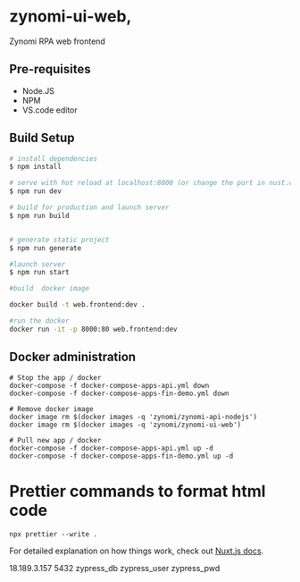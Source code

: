 # zynomi-ui-web,

Zynomi RPA web frontend

## Pre-requisites

- Node.JS
- NPM
- VS.code editor

## Build Setup

```bash
# install dependencies
$ npm install

# serve with hot reload at localhost:8000 (or change the port in nust.config.js)
$ npm run dev

# build for production and launch server
$ npm run build


# generate static project
$ npm run generate

#launch server
$ npm run start

#build  docker image

docker build -t web.frontend:dev .

#run the docker
docker run -it -p 8000:80 web.frontend:dev

```

## Docker administration

```
# Stop the app / docker
docker-compose -f docker-compose-apps-api.yml down
docker-compose -f docker-compose-apps-fin-demo.yml down

# Remove docker image
docker image rm $(docker images -q 'zynomi/zynomi-api-nodejs')
docker image rm $(docker images -q 'zynomi/zynomi-ui-web')

# Pull new app / docker
docker-compose -f docker-compose-apps-api.yml up -d
docker-compose -f docker-compose-apps-fin-demo.yml up -d
```

# Prettier commands to format html code

```
npx prettier --write .
```

For detailed explanation on how things work, check out [Nuxt.js docs](https://nuxtjs.org).

18.189.3.157
5432
zypress_db
zypress_user
zypress_pwd
